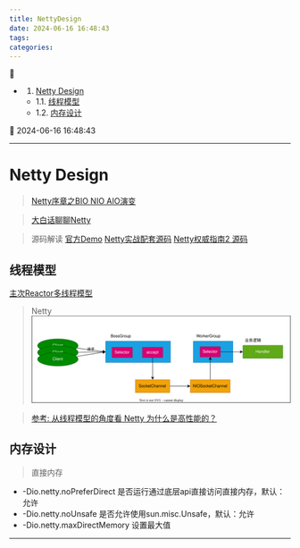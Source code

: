 ```yaml
---
title: NettyDesign
date: 2024-06-16 16:48:43
tags: 
categories: 
---
```



💠

- 1. [Netty Design](#netty-design)
    - 1.1. [线程模型](#线程模型)
    - 1.2. [内存设计](#内存设计)

💠 2024-06-16 16:48:43
****************************************
# Netty Design
> [Netty序章之BIO NIO AIO演变](https://segmentfault.com/a/1190000012976683)

> [ 大白话聊聊Netty ](https://mp.weixin.qq.com/s?__biz=MzIzOTU0NTQ0MA==&mid=2247538543&idx=1&sn=bc9d1575e21b42f215cf61e0a9da264e&scene=58&subscene=0)

> 源码解读
> [官方Demo](https://github.com/netty/netty/tree/4.1/example/src/main/java/io/netty/example)
> [Netty实战配套源码](https://github.com/ReactivePlatform/netty-in-action-cn)
> [Netty权威指南2 源码](https://github.com/Kuangcp/NettyBook2)

## 线程模型
[主次Reactor多线程模型](/Skills/CS/IO.md#reactor)

> Netty 
![](/Java/Ecosystem/Netty/img/001-reactor-netty.drawio.svg)

> [参考: 从线程模型的角度看 Netty 为什么是高性能的？ ](https://crossoverjie.top/2018/07/04/netty/Netty(2)Thread-model/)  


## 内存设计

> 直接内存

- -Dio.netty.noPreferDirect 是否运行通过底层api直接访问直接内存，默认：允许
- -Dio.netty.noUnsafe 是否允许使用sun.misc.Unsafe，默认：允许
- -Dio.netty.maxDirectMemory 设置最大值

************************
